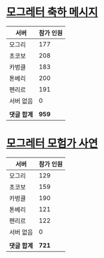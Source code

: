 # [모그레터 축하 메시지](./Event250701_v7_2_10th_moogleletter0.md)

|서버|참가 인원|
|-|-|
|모그리|177|
|초코보|208|
|카벙클|183|
|톤베리|200|
|펜리르|191|
|서버 없음|0|
|||
|**댓글 합계**|**959**|


# [모그레터 모험가 사연](./Event250701_v7_2_10th_moogleletter1.md)

|서버|참가 인원|
|-|-|
|모그리|129|
|초코보|159|
|카벙클|190|
|톤베리|121|
|펜리르|122|
|서버 없음|0|
|||
|**댓글 합계**|**721**|



